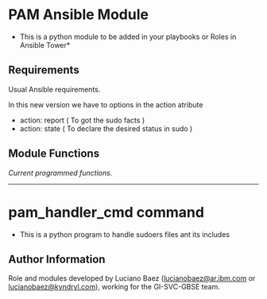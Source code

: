 PAM Ansible Module 
====================================
* This is a python module to be added in your playbooks or Roles in Ansible Tower*


Requirements
------------
Usual Ansible requirements.


In this new version we have to options in the action atribute
- action: report ( To got the sudo facts )
- action: state ( To declare the desired status in sudo )

Module Functions
----------------
*Current programmed functions.*

----------------------------------------------------------------------------------------------------------------------------

pam_handler_cmd command
=========================
* This is a python program to handle sudoers files ant its includes



Author Information
------------------
Role and modules developed by Luciano Baez (lucianobaez@ar.ibm.com or lucianobaez@kyndryl.com), working for the GI-SVC-GBSE team.

